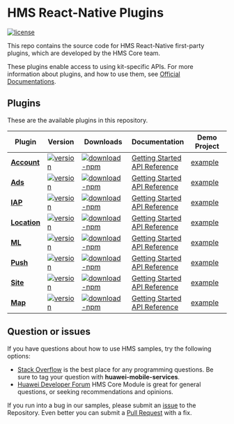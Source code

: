 # HMS React-Native Plugins
[![license](https://img.shields.io/badge/license-Apache--2.0-green)](./LICENCE)


This repo contains the source code for HMS React-Native first-party plugins, which are developed by the HMS Core team.

These plugins enable access to using kit-specific APIs. For more information
about plugins, and how to use them, see
[Official Documentations](https://developer.huawei.com/consumer/en/doc/overview/HMS-Core-Plugin).


## Plugins
These are the available plugins in this repository.

| Plugin | Version | Downloads | Documentation | Demo Project |
|----------|-----|-----|-----|--------|
| [**Account**](./react-native-hms-account) | [![version](https://img.shields.io/npm/v/@hmscore/react-native-hms-account?color=%23ed2a1c&style=for-the-badge)](https://www.npmjs.com/package/@hmscore/react-native-hms-account) | [![download-npm](https://img.shields.io/npm/dm/@hmscore/react-native-hms-account?color=%23007EC6&style=for-the-badge)](https://www.npmjs.com/package/@hmscore/react-native-hms-account) | [Getting Started](https://developer.huawei.com/consumer/en/doc/development/HMS-Plugin-Guides/preparing-the-development-environment-0000001050766307) <br/> [API Reference](https://developer.huawei.com/consumer/en/doc/development/HMS-Plugin-References/overview-0000001051087380) |  [example](./react-native-hms-account/example) |
| [**Ads**](./react-native-hms-ads)| [![version](https://img.shields.io/npm/v/@hmscore/react-native-hms-ads?color=%23ed2a1c&style=for-the-badge)](https://www.npmjs.com/package/@hmscore/react-native-hms-ads) | [![download-npm](https://img.shields.io/npm/dm/@hmscore/react-native-hms-ads?color=%23007EC6&style=for-the-badge)](https://www.npmjs.com/package/@hmscore/react-native-hms-ads) | [Getting Started](https://developer.huawei.com/consumer/en/doc/development/HMS-Plugin-Guides/dev-env-0000001050442053) <br/> [API Reference](https://developer.huawei.com/consumer/en/doc/development/HMS-Plugin-References/ads-0000001050311042) | [example](https://developer.huawei.com/consumer/en/doc/development/HMS-Plugin-Examples/react-native-sample-code-0000001050201946) |
| [**IAP**](./react-native-hms-iap) | [![version](https://img.shields.io/npm/v/@hmscore/react-native-hms-iap?color=%23ed2a1c&style=for-the-badge)](https://www.npmjs.com/package/@hmscore/react-native-hms-iap) | [![download-npm](https://img.shields.io/npm/dm/@hmscore/react-native-hms-iap?color=%23007EC6&style=for-the-badge)](https://www.npmjs.com/package/@hmscore/react-native-hms-iap) | [Getting Started](https://developer.huawei.com/consumer/en/doc/development/HMS-Plugin-Guides/preparedevenv-0000001050766241) <br/> [API Reference](https://developer.huawei.com/consumer/en/doc/development/HMS-Plugin-References/overview-0000001051087324) | [example](./react-native-hms-iap/example) |
| [**Location**](./react-native-hms-location)| [![version](https://img.shields.io/npm/v/@hmscore/react-native-hms-location?color=%23ed2a1c&style=for-the-badge)](https://www.npmjs.com/package/@hmscore/react-native-hms-location) | [![download-npm](https://img.shields.io/npm/dm/@hmscore/react-native-hms-location?color=%23007EC6&style=for-the-badge)](https://www.npmjs.com/package/@hmscore/react-native-hms-location) | [Getting Started](https://developer.huawei.com/consumer/en/doc/development/HMS-Plugin-Guides/preparedevenv-0000001050041326) <br/> [API Reference](https://developer.huawei.com/consumer/en/doc/development/HMS-Plugin-References/overview-0000001050041352) | [example](https://developer.huawei.com/consumer/en/doc/development/HMS-Plugin-Examples/rn-sample-code-0000001050043317) |
| [**ML**](./react-native-hms-ml) | [![version](https://img.shields.io/npm/v/@hmscore/react-native-hms-ml?color=%23ed2a1c&style=for-the-badge)](https://www.npmjs.com/package/@hmscore/react-native-hms-ml) | [![download-npm](https://img.shields.io/npm/dm/@hmscore/react-native-hms-ml?color=%23007EC6&style=for-the-badge)](https://www.npmjs.com/package/@hmscore/react-native-hms-ml) | [Getting Started](https://developer.huawei.com/consumer/en/doc/development/HMS-Plugin-Guides/preparedevenv-0000001051006241) <br/> [API Reference](https://developer.huawei.com/consumer/en/doc/development/HMS-Plugin-References/overview-0000001051088416) | [example](./react-native-hms-ml/example) |
| [**Push**](./react-native-hms-push) | [![version](https://img.shields.io/npm/v/@hmscore/react-native-hwpush?color=%23ed2a1c&style=for-the-badge)](https://www.npmjs.com/package/@hmscore/react-native-hwpush) | [![download-npm](https://img.shields.io/npm/dm/@hmscore/react-native-hwpush?color=%23007EC6&style=for-the-badge)](https://www.npmjs.com/package/@hmscore/react-native-hwpush) | [Getting Started](https://developer.huawei.com/consumer/en/doc/development/HMS-Plugin-Guides/preparedevenv-0000001050155838) <br/> [API Reference](https://developer.huawei.com/consumer/en/doc/development/HMS-Plugin-References/instanceid-0000001050157805) | [example](./react-native-hms-push/example) |
| [**Site**](./react-native-hms-site)| [![version](https://img.shields.io/npm/v/@hmscore/react-native-hms-site?color=%23ed2a1c&style=for-the-badge)](https://www.npmjs.com/package/@hmscore/react-native-hms-site) | [![download-npm](https://img.shields.io/npm/dm/@hmscore/react-native-hms-site?color=%23007EC6&style=for-the-badge)](https://www.npmjs.com/package/@hmscore/react-native-hms-site) | [Getting Started](https://developer.huawei.com/consumer/en/doc/development/HMS-Plugin-Guides/dev-env-0000001050442053) <br/> [API Reference](https://developer.huawei.com/consumer/en/doc/development/HMS-Plugin-References/overview-0000001051070802) | [example](https://developer.huawei.com/consumer/en/doc/development/HMS-Plugin-Examples/react-native-sample-code-0000001050329132) |
| [**Map**](./react-native-hms-map)| [![version](https://img.shields.io/npm/v/@hmscore/react-native-hms-map?color=%23ed2a1c&style=for-the-badge)](https://www.npmjs.com/package/@hmscore/react-native-hms-map) | [![download-npm](https://img.shields.io/npm/dm/@hmscore/react-native-hms-map?color=%23007EC6&style=for-the-badge)](https://www.npmjs.com/package/@hmscore/react-native-hms-map) | [Getting Started](https://developer.huawei.com/consumer/en/doc/development/HMS-Plugin-Guides/preparedevenv-0000001050032222) <br/> [API Reference](https://developer.huawei.com/consumer/en/doc/development/HMS-Plugin-References/mapview-0000001051150160) | [example](./react-native-hms-map/example) |


## Question or issues
If you have questions about how to use HMS samples, try the following options:
- [Stack Overflow](https://stackoverflow.com/questions/tagged/huawei-mobile-services) is the best place for any programming questions. Be sure to tag your question with 
**huawei-mobile-services**.
- [Huawei Developer Forum](https://forums.developer.huawei.com/forumPortal/en/home?fid=0101187876626530001) HMS Core Module is great for general questions, or seeking recommendations and opinions.

If you run into a bug in our samples, please submit an [issue](https://github.com/HMS-Core/hms-react-native-plugin/issues) to the Repository. Even better you can submit a [Pull Request](https://github.com/HMS-Core/hms-react-native-plugin/pulls) with a fix.
